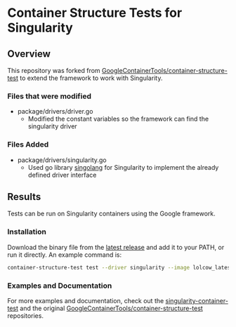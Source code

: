 # Container Structure Tests for Singularity

## Overview

This repository was forked from [GoogleContainerTools/container-structure-test](https://github.com/GoogleContainerTools/container-structure-test) to extend the framework to work with Singularity.

### Files that were modified

* package/drivers/driver.go
  * Modified the constant variables so the framework can find the singularity driver

### Files Added

* package/drivers/singularity.go
  * Used go library [singolang](https://github.com/stewartad/singolang) for Singularity to implement the already defined driver interface

## Results

  Tests can be run on Singularity containers using the Google framework.

### Installation

  Download the binary file from the [latest release](https://github.com/stewartad/container-structure-test/releases/tag/v1.8.2) and add it to your PATH, or run it directly. An example command is:

  ```bash
  container-structure-test test --driver singularity --image lolcow_latest.sif --config config.yaml
  ```

### Examples and Documentation

  For more examples and documentation, check out the [singularity-container-test](https://github.com/stewartad/singularity-container-test) and the original [GoogleContainerTools/container-structure-test](https://github.com/GoogleContainerTools/container-structure-test) repositories.

